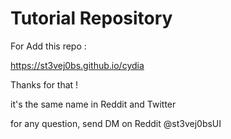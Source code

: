 # Tutorial Repository
For Add this repo :

https://st3vej0bs.github.io/cydia

Thanks for that !

it's the same name in Reddit and Twitter

for any question, send DM on Reddit @st3vej0bsUI
